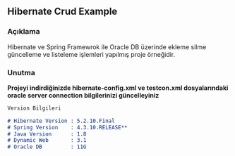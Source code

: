 ## Hibernate Crud Example



### Açıklama

Hibernate ve Spring Framewrok ile Oracle DB üzerinde ekleme silme güncelleme ve listeleme işlemleri yapılmış proje örneğidir.

### Unutma
**Projeyi indirdiğinizde hibernate-config.xml ve testcon.xml dosyalarındaki oracle server connection bilgilerinizi güncelleyiniz**


```markdown
Version Bilgileri

# Hibernate Version : 5.2.10.Final
# Spring Version    : 4.3.10.RELEASE** 
# Java Version      : 1.8 
# Dynamic Web       : 3.1
# Oracle DB         : 11G

```

